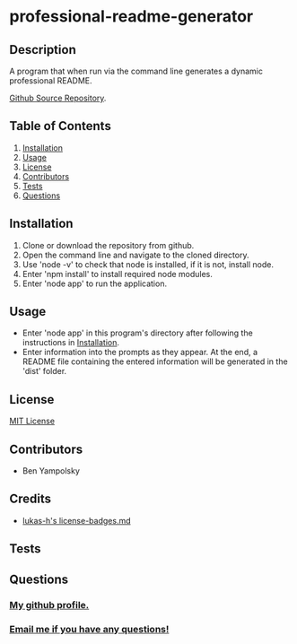 # professional-readme-generator

## Description 

A program that when run via the command line generates a dynamic professional README.

[Github  Source Repository](https://github.com/byampols/professional-readme-generator).

## Table of Contents

1. [Installation](#installation)
2. [Usage](#usage)
3. [License](#license)
4. [Contributors](#contributors)
5. [Tests](#tests)
6. [Questions](#questions)

## Installation

1. Clone or download the repository from github.
2. Open the command line and navigate to the cloned directory.
3. Use 'node -v' to check that node is installed, if it is not, install node.
4. Enter 'npm install' to install required node modules.
5. Enter 'node app' to run the application.

## Usage 

* Enter 'node app' in this program's directory after following the instructions in [Installation](#installation).
* Enter information into the prompts as they appear. At the end, a README file containing the entered information will be generated in the 'dist' folder. 

## License 

[MIT License](LICENSE)

## Contributors 

* Ben Yampolsky

## Credits <!--don't use this in the actual thing-->

* [lukas-h's license-badges.md](https://gist.github.com/lukas-h/2a5d00690736b4c3a7ba)

## Tests 



## Questions 

### [My github profile.](https://github.com/byampols)
### [Email me if you have any questions!](byampols@alumni.cmu.edu)

<!--
const data = {
    title: 'professional-readme-generator', //required
    description: 'A program that when run via the command line generates a dynamic professional README.',
    source: 'https://github.com/byampols/weather-dashboard',
    installation: ['Clone or download the repository from github.', 'Open the command line and navigate to the cloned directory.', 'Use "node -v" to check that node is installed, if it is not, install node.', 'Enter "npm install" to install required node modules.', 'Enter "node app" to run the application.'],
    usage: ["Enter 'node app' in this program's directory after following the instructions in [Installation](#installation).","Enter information into the prompts as they appear. At the end, a README file containing the entered information will be generated in the 'dist' folder. "],
    license: 'MIT License',
    contributors: ["Ben Yampolsky"],
    tests: "",
    profile: "https://github.com/byampols", //required
    email: "byampols@alumni.cmu.edu" //required
};
-->
